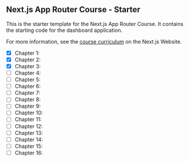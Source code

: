 ## Next.js App Router Course - Starter

This is the starter template for the Next.js App Router Course. It contains the starting code for the dashboard application.

For more information, see the [course curriculum](https://nextjs.org/learn) on the Next.js Website.

- [X] Chapter 1: 
- [X] Chapter 2: 
- [X] Chapter 3: 
- [ ] Chapter 4: 
- [ ] Chapter 5: 
- [ ] Chapter 6: 
- [ ] Chapter 7: 
- [ ] Chapter 8: 
- [ ] Chapter 9: 
- [ ] Chapter 10: 
- [ ] Chapter 11: 
- [ ] Chapter 12: 
- [ ] Chapter 13: 
- [ ] Chapter 14: 
- [ ] Chapter 15: 
- [ ] Chapter 16: 
